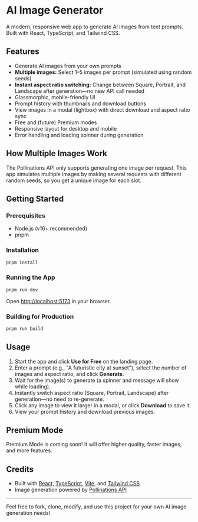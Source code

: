 # AI Image Generator

A modern, responsive web app to generate AI images from text prompts. Built with React, TypeScript, and Tailwind CSS.

## Features
- Generate AI images from your own prompts
- **Multiple images:** Select 1–5 images per prompt (simulated using random seeds)
- **Instant aspect ratio switching:** Change between Square, Portrait, and Landscape after generation—no new API call needed
- Glassmorphic, mobile-friendly UI
- Prompt history with thumbnails and download buttons
- View images in a modal (lightbox) with direct download and aspect ratio sync
- Free and (future) Premium modes
- Responsive layout for desktop and mobile
- Error handling and loading spinner during generation

## How Multiple Images Work
The Pollinations API only supports generating one image per request. This app simulates multiple images by making several requests with different random seeds, so you get a unique image for each slot.

## Getting Started

### Prerequisites
- Node.js (v16+ recommended)
- pnpm

### Installation
```bash
pnpm install
```

### Running the App
```bash
pnpm run dev
```
Open [http://localhost:5173](http://localhost:5173) in your browser.

### Building for Production
```bash
pnpm run build
```

## Usage
1. Start the app and click **Use for Free** on the landing page.
2. Enter a prompt (e.g., "A futuristic city at sunset"), select the number of images and aspect ratio, and click **Generate**.
3. Wait for the image(s) to generate (a spinner and message will show while loading).
4. Instantly switch aspect ratio (Square, Portrait, Landscape) after generation—no need to re-generate.
5. Click any image to view it larger in a modal, or click **Download** to save it.
6. View your prompt history and download previous images.

## Premium Mode
Premium Mode is coming soon! It will offer higher quality, faster images, and more features.

## Credits
- Built with [React](https://reactjs.org/), [TypeScript](https://www.typescriptlang.org/), [Vite](https://vitejs.dev/), and [Tailwind CSS](https://tailwindcss.com/)
- Image generation powered by [Pollinations API](https://image.pollinations.ai/)

---

Feel free to fork, clone, modify, and use this project for your own AI image generation needs!
